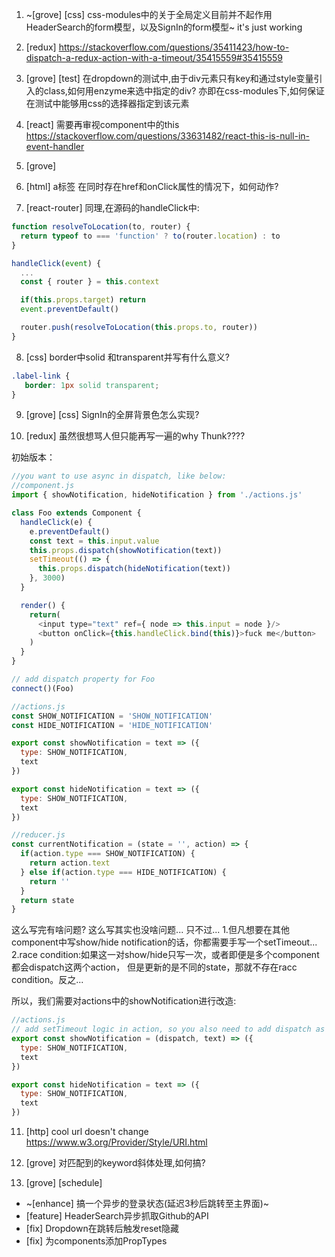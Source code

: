 1. ~[grove] [css] css-modules中的关于全局定义目前并不起作用
HeaderSearch的form模型，以及SignIn的form模型~
it's just working

2. [redux]
https://stackoverflow.com/questions/35411423/how-to-dispatch-a-redux-action-with-a-timeout/35415559#35415559

3. [grove] [test] 在dropdown的测试中,由于div元素只有key和通过style变量引入的class,如何用enzyme来选中指定的div?
亦即在css-modules下,如何保证在测试中能够用css的选择器指定到该元素

4. [react] 需要再审视component中的this
https://stackoverflow.com/questions/33631482/react-this-is-null-in-event-handler

5. [grove]

6. [html] a标签 在同时存在href和onClick属性的情况下，如何动作?

7. [react-router] 同理<Link>,在源码的handleClick中:

```js
function resolveToLocation(to, router) {
  return typeof to === 'function' ? to(router.location) : to
}

handleClick(event) {
  ...
  const { router } = this.context

  if(this.props.target) return
  event.preventDefault()

  router.push(resolveToLocation(this.props.to, router))
}

```

8. [css] border中solid 和transparent并写有什么意义?
```scss
.label-link {
   border: 1px solid transparent;
}
```

9. [grove] [css] SignIn的全屏背景色怎么实现?

10. [redux] 虽然很想骂人但只能再写一遍的why Thunk????

初始版本：
```js
//you want to use async in dispatch, like below:
//component.js
import { showNotification, hideNotification } from './actions.js'

class Foo extends Component {
  handleClick(e) {
    e.preventDefault()
    const text = this.input.value
    this.props.dispatch(showNotification(text))
    setTimeout(() => {
      this.props.dispatch(hideNotification(text))
    }, 3000)
  }

  render() {
    return(
      <input type="text" ref={ node => this.input = node }/>
      <button onClick={this.handleClick.bind(this)}>fuck me</button>
    )
  }
}

// add dispatch property for Foo
connect()(Foo)

//actions.js
const SHOW_NOTIFICATION = 'SHOW_NOTIFICATION'
const HIDE_NOTIFICATION = 'HIDE_NOTIFICATION'

export const showNotification = text => ({
  type: SHOW_NOTIFICATION,
  text
})

export const hideNotification = text => ({
  type: SHOW_NOTIFICATION,
  text
})

//reducer.js
const currentNotification = (state = '', action) => {
  if(action.type === SHOW_NOTIFICATION) {
    return action.text
  } else if(action.type === HIDE_NOTIFICATION) {
    return ''
  }
  return state
}

```
这么写完有啥问题?
这么写其实也没啥问题...
只不过...
1.但凡想要在其他component中写show/hide notification的话，你都需要手写一个setTimeout...
2.race condition:如果这一对show/hide只写一次，或者即便是多个component都会dispatch这两个action，
但是更新的是不同的state，那就不存在racc condition。反之...

所以，我们需要对actions中的showNotification进行改造:

```js
//actions.js
// add setTimeout logic in action, so you also need to add dispatch as parms
export const showNotification = (dispatch, text) => ({
  type: SHOW_NOTIFICATION,
  text
})

export const hideNotification = text => ({
  type: SHOW_NOTIFICATION,
  text
})

```
11. [http] cool url doesn't change
https://www.w3.org/Provider/Style/URI.html

12. [grove] 对匹配到的keyword斜体处理,如何搞?

100. [grove] [schedule]
+ ~[enhance] 搞一个异步的登录状态(延迟3秒后跳转至主界面)~
+ [feature] HeaderSearch异步抓取Github的API
+ [fix] Dropdown在跳转后触发reset隐藏
+ [fix] 为components添加PropTypes
